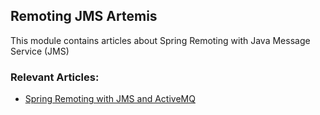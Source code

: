 ## Remoting JMS Artemis

This module contains articles about Spring Remoting with Java Message Service (JMS)

### Relevant Articles:

- [Spring Remoting with JMS and ActiveMQ](https://www.baeldung.com/spring-remoting-jms)

